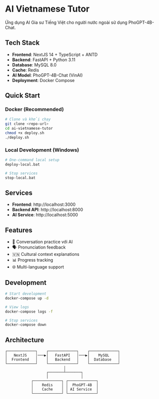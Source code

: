 # AI Vietnamese Tutor

Ứng dụng AI Gia sư Tiếng Việt cho người nước ngoài sử dụng PhoGPT-4B-Chat.

## Tech Stack
- **Frontend**: NextJS 14 + TypeScript + ANTD
- **Backend**: FastAPI + Python 3.11
- **Database**: MySQL 8.0
- **Cache**: Redis
- **AI Model**: PhoGPT-4B-Chat (VinAI)
- **Deployment**: Docker Compose

## Quick Start

### Docker (Recommended)
```bash
# Clone và khởi chạy
git clone <repo-url>
cd ai-vietnamese-tutor
chmod +x deploy.sh
./deploy.sh
```

### Local Development (Windows)
```bash
# One-command local setup
deploy-local.bat

# Stop services
stop-local.bat
```

## Services
- **Frontend**: http://localhost:3000
- **Backend API**: http://localhost:8000
- **AI Service**: http://localhost:5000

## Features
- 🤖 Conversation practice với AI
- 🗣️ Pronunciation feedback
- 🇻🇳 Cultural context explanations
- 📊 Progress tracking
- 🌐 Multi-language support

## Development

```bash
# Start development
docker-compose up -d

# View logs
docker-compose logs -f

# Stop services
docker-compose down
```

## Architecture

```
┌─────────────┐    ┌─────────────┐    ┌─────────────┐
│   NextJS    │───▶│   FastAPI   │───▶│    MySQL    │
│  Frontend   │    │   Backend   │    │  Database   │
└─────────────┘    └─────────────┘    └─────────────┘
                           │
                   ┌───────┴───────┐
                   │               │
            ┌─────────────┐ ┌─────────────┐
            │    Redis    │ │  PhoGPT-4B  │
            │    Cache    │ │ AI Service  │
            └─────────────┘ └─────────────┘
```
